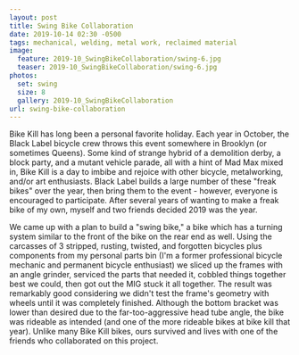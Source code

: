 ```yaml
---
layout: post
title: Swing Bike Collaboration
date: 2019-10-14 02:30 -0500
tags: mechanical, welding, metal work, reclaimed material
image:
  feature: 2019-10_SwingBikeCollaboration/swing-6.jpg
  teaser: 2019-10_SwingBikeCollaboration/swing-6.jpg
photos:
  set: swing
  size: 8
  gallery: 2019-10_SwingBikeCollaboration
url: swing-bike-collaboration
---
```


Bike Kill has long been a personal favorite holiday. Each year in October, the Black Label bicycle crew throws this event somewhere in Brooklyn (or sometimes Queens). Some kind of strange hybrid of a demolition derby, a block party, and a mutant vehicle parade, all with a hint of Mad Max mixed in, Bike Kill is a day to imbibe and rejoice with other bicycle, metalworking, and/or art enthusiasts. Black Label builds a large number of these "freak bikes" over the year, then bring them to the event - however, everyone is encouraged to participate. After several years of wanting to make a freak bike of my own, myself and two friends decided 2019 was the year. 

We came up with a plan to build a "swing bike," a bike which has a turning system similar to the front of the bike on the rear end as well. Using the carcasses of 3 stripped, rusting, twisted, and forgotten bicycles plus components from my personal parts bin (I'm a former professional bicycle mechanic and permanent bicycle enthusiast) we sliced up the frames with an angle grinder, serviced the parts that needed it, cobbled things together best we could, then got out the MIG stuck it all together. The result was remarkably good considering we didn't test the frame's geometry with wheels until it was completely finished. Although the bottom bracket was lower than desired due to the far-too-aggressive head tube angle, the bike was rideable as intended (and one of the more rideable bikes at bike kill that year). Unlike many Bike Kill bikes, ours survived and lives with one of the friends who collaborated on this project.